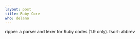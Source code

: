 ```yaml
---
layout: post
title: Ruby Core
who: delano
---
```


ripper: a parser and lexer for Ruby codes (1.9 only). 
tsort: 
abbrev


